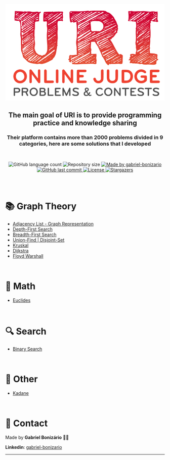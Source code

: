 <p align="center">
  <img alt="URI Online Judge" title="URI Online Judge" src="./.github/uri-logo.png">
</p>

<h2 align="center">The main goal of URI is to provide programming practice and knowledge sharing</h2>

<h3 align="center">Their platform contains more than 2000 problems divided in 9 categories, here are some solutions that I developed</h3>

<br />

<p align="center">
  <img alt="GitHub language count" src="https://img.shields.io/github/languages/count/Bonizario/uri-solutions?color=d61635">

  <img alt="Repository size" src="https://img.shields.io/github/repo-size/bonizario/uri-solutions?color=d81f34">

  <a href="https://www.linkedin.com/in/gabriel-bonizario/">
    <img alt="Made by gabriel-bonizario" src="https://img.shields.io/badge/made%20by-Gabriel%20Bonizario-dc2c34">
  </a>

  <a href="https://github.com/bonizario/ecoleta/commits/master">
    <img alt="GitHub last commit" src="https://img.shields.io/github/last-commit/bonizario/uri-solutions?color=e54034">
  </a>

  <a href="https://github.com/Bonizario/ecoleta/blob/master/LICENSE">
    <img alt="License" src="https://img.shields.io/github/license/bonizario/uri-solutions?color=f0442c">
  </a>

  <a href="https://github.com/Bonizario/be-the-hero/stargazers">
    <img alt="Stargazers" src="https://img.shields.io/github/stars/bonizario/uri-solutions?style=social">
  </a>
</p>

<br />
<br />

# :books: Graph Theory

 - [Adjacency List - Graph Representation](./algorithms/graphs/adjacency_list.cpp)
 - [Depth-First Search](./algorithms/graphs/dfs.cpp)
 - [Breadth-First Search](./algorithms/graphs/bfs.cpp)
 - [Union-Find | Disjoint-Set](./algorithms/graphs/union_find.cpp)
 - [Kruskal](./algorithms/graphs/kruskal.cpp)
 - [Dijkstra](./algorithms/graphs/dijkstra.cpp)
 - [Floyd Warshall](./algorithms/graphs/floyd_warshall_path.py)

<br />

# :thought_balloon: Math

- [Euclides](./algorithms/math/euclides.cpp)

<br />

# :mag: Search

 - [Binary Search](./algorithms/search/binary_search.cpp)

<br />

# :floppy_disk: Other

 - [Kadane](./algorithms/other/kadane.cpp)

<br />

# :postbox: Contact

Made by **Gabriel Bonizário** 👋🏻

**Linkedin**: [gabriel-bonizario](https://www.linkedin.com/in/gabriel-bonizario/)

---
